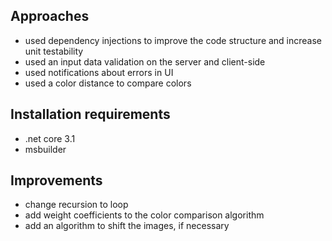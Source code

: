 ## Approaches
* used dependency injections to improve the code structure and increase unit testability
* used an input data validation on the server and client-side
* used notifications about errors in UI
* used a color distance to compare colors

## Installation requirements
* .net core 3.1
* msbuilder

## Improvements
* change recursion to loop
* add weight coefficients to the color comparison algorithm
* add an algorithm to shift the images, if necessary
